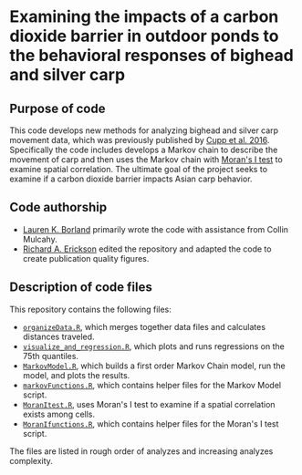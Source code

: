 # Examining the impacts of a carbon dioxide barrier in outdoor ponds to the behavioral responses of bighead and silver carp

## Purpose of code

This code develops new methods for analyzing bighead and silver carp movement data, which was previously published by [Cupp et al. 2016](https://doi.org/10.1139/cjfas-2015-0472).
Specifically the code includes develops a Markov chain to describe the movement of carp and then uses the Markov chain with [Moran's I test](https://en.wikipedia.org/wiki/Moran%27s_I) to examine spatial correlation. 
The ultimate goal of the project seeks to examine if a carbon dioxide barrier impacts Asian carp behavior. 

## Code authorship

- [Lauren K. Borland](https://github.com/lkborland/) primarily wrote the code with assistance from Collin Mulcahy. 
- [Richard A. Erickson](https://github.com/rerickson-usgs) edited the repository and adapted the code to create publication quality figures. 


## Description of code files

This repository contains the following files:

- [`organizeData.R`](https://github.com/lkborland/REU2018/blob/master/organizeData.R), which merges together data files and calculates distances traveled. 
- [`visualize_and_regression.R`](https://github.com/lkborland/REU2018/blob/master/visualize_and_regression.R), which plots and runs regressions on the 75th quantiles.
- [`MarkovModel.R`](https://github.com/lkborland/REU2018/blob/master/MarkovModel.R), which builds a first order Markov Chain model, run the model, and plots the results. 
- [`markovFunctions.R`](https://github.com/lkborland/REU2018/blob/master/MoranIfunctions.R), which contains helper files for the Markov Model script. 
- [`MoranItest.R`](https://github.com/lkborland/REU2018/blob/master/MoranItest.R), uses Moran's I test to examine if a spatial correlation exists among cells.
- [`MoranIfunctions.R`](https://github.com/lkborland/REU2018/blob/master/MoranIfunctions.R), which contains helper files for the Moran's I test script. 


The files are listed in rough order of analyzes and increasing analyzes complexity. 
